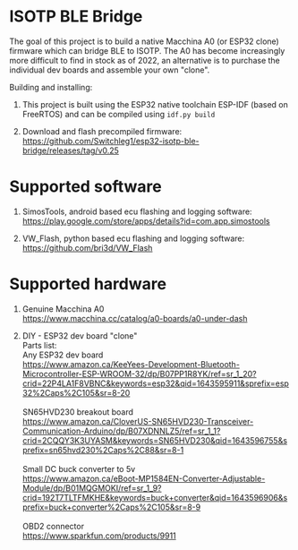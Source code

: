 # ISOTP BLE Bridge

The goal of this project is to build a native Macchina A0 (or ESP32 clone) firmware which can bridge BLE to ISOTP. The A0 has become increasingly more difficult to find in stock as of 2022, an alternative is to purchase the individual dev boards and assemble your own "clone".

Building and installing:
1) This project is built using the ESP32 native toolchain ESP-IDF (based on FreeRTOS) and can be compiled using `idf.py build`

2) Download and flash precompiled firmware: <br>
https://github.com/Switchleg1/esp32-isotp-ble-bridge/releases/tag/v0.25

# Supported software

1) SimosTools, android based ecu flashing and logging software: <br>
https://play.google.com/store/apps/details?id=com.app.simostools

2) VW_Flash, python based ecu flashing and logging software: <br>
https://github.com/bri3d/VW_Flash

# Supported hardware

1) Genuine Macchina A0 <br>
https://www.macchina.cc/catalog/a0-boards/a0-under-dash <br>

2) DIY - ESP32 dev board "clone" <br>
Parts list: <br>
Any ESP32 dev board <br>
https://www.amazon.ca/KeeYees-Development-Bluetooth-Microcontroller-ESP-WROOM-32/dp/B07PP1R8YK/ref=sr_1_20?crid=22P4LA1F8VBNC&keywords=esp32&qid=1643595911&sprefix=esp32%2Caps%2C105&sr=8-20 <br> <br>
SN65HVD230 breakout board <br>
https://www.amazon.ca/CloverUS-SN65HVD230-Transceiver-Communication-Arduino/dp/B07XDNNLZ5/ref=sr_1_1?crid=2CQQY3K3UYASM&keywords=SN65HVD230&qid=1643596755&sprefix=sn65hvd230%2Caps%2C88&sr=8-1 <br> <br>
Small DC buck converter to 5v <br>
https://www.amazon.ca/eBoot-MP1584EN-Converter-Adjustable-Module/dp/B01MQGMOKI/ref=sr_1_9?crid=192T7TLTFMKHE&keywords=buck+converter&qid=1643596906&sprefix=buck+converter%2Caps%2C105&sr=8-9 <br> <br>
OBD2 connector <br>
https://www.sparkfun.com/products/9911 <br>
